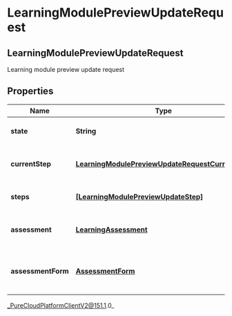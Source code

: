 # LearningModulePreviewUpdateRequest

## LearningModulePreviewUpdateRequest
Learning module preview update request

## Properties

|Name | Type | Description | Notes|
|------------ | ------------- | ------------- | -------------|
| **state** | **String** | The assignment State | [optional] |
| **currentStep** | [**LearningModulePreviewUpdateRequestCurrentStep**](LearningModulePreviewUpdateRequestCurrentStep) | The assignment current step | [optional] |
| **steps** | [**[LearningModulePreviewUpdateStep]**](LearningModulePreviewUpdateStep) | The assignment Steps | [optional] |
| **assessment** | [**LearningAssessment**](LearningAssessment) | The assessment for learning module | [optional] |
| **assessmentForm** | [**AssessmentForm**](AssessmentForm) | The assessment form for learning module | [optional] |



_PureCloudPlatformClientV2@151.1.0_

